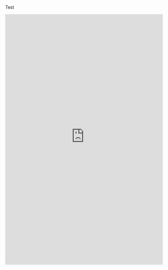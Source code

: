 Test

<iframe height="800" width="100%" frameborder="no" src="https://outbreakmodelling.shinyapps.io/end-of-outbreak/" class="l-screen-inset shaded"> </iframe>

